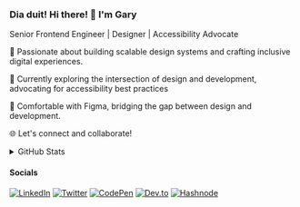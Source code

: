 ### Dia duit! Hi there! 👋 I'm Gary

Senior Frontend Engineer | Designer | Accessibility Advocate

🚀 Passionate about building scalable design systems and crafting inclusive digital experiences.

💼 Currently exploring the intersection of design and development, advocating for accessibility best practices

🎨 Comfortable with Figma, bridging the gap between design and development.

🌐 Let's connect and collaborate!
  
<details>
  <summary>GitHub Stats</summary>

  ![Your GitHub Stats](https://github-readme-stats.vercel.app/api?username=garyb1&show_icons=true&theme=algolia)
</details>

#### Socials

[![LinkedIn](https://img.shields.io/badge/linkedin-%230077B5.svg?style=for-the-badge&logo=linkedin&logoColor=white)](https://www.linkedin.com/in/garybyrne1/)
[![Twitter](https://img.shields.io/badge/Twitter-%231DA1F2.svg?style=for-the-badge&logo=Twitter&logoColor=white)](https://twitter.com/garybyrne1_)
[![CodePen](https://img.shields.io/badge/Codepen-000000?style=for-the-badge&logo=codepen&logoColor=white)](https://codepen.io/garyb1)
[![Dev.to](https://img.shields.io/badge/dev.to-0A0A0A?style=for-the-badge&logo=dev.to&logoColor=white)](https://dev.to/garybyrne)
[![Hashnode](https://img.shields.io/badge/Hashnode-2962FF?style=for-the-badge&logo=hashnode&logoColor=white)](https://hashnode.com/@garybyrne)
